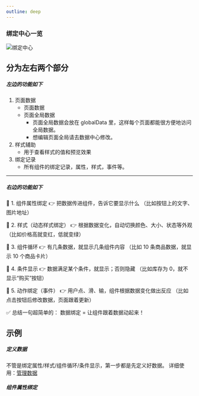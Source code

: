```yaml
---
outline: deep
---
```


### 绑定中心一览

![](/public/compoents/bind-center.png "绑定中心")

## 分为左右两个部分

<!-- --- -->

##### 左边的功能如下

1. 页面数据
   - 页面数据
   - 页面全局数据
     - 页面全局数据会放在 globalData 里，这样每个页面都能很方便地访问全局数据。
     - 想编辑页面全局请去数据中心修改。
2. 样式辅助
   - 用于查看样式的值和预览效果
3. 绑定记录
   - 所有组件的绑定记录，属性，样式，事件等。

---

##### 右边的功能如下

🔹 1. 组件属性绑定
👉 把数据传进组件，告诉它要显示什么
（比如按钮上的文字、图片地址）

🔹 2. 样式（动态样式绑定）
👉 根据数据变化，自动切换颜色、大小、状态等外观
（比如价格高就变红，低就变绿）

🔹 3. 组件循环
👉 有几条数据，就显示几条组件内容
（比如 10 条商品数据，就显示 10 个商品卡片）

🔹 4. 条件显示
👉 数据满足某个条件，就显示；否则隐藏
（比如库存为 0，就不显示“购买”按钮）

🔹 5. 动作绑定（事件）
👉 用户点、滑、输，组件根据数据变化做出反应
（比如点击按钮后修改数据，页面跟着更新）

✅ 总结一句超简单的：
数据绑定 = 让组件跟着数据动起来！

## 示例

##### 定义数据

不管是绑定属性/样式/组件循环/条件显示，第一步都是先定义好数据。
详细使用：<a href="/docs/docs/data/start" target="_blank" rel="noopener noreferrer">管理数据</a>

##### 组件属性绑定
